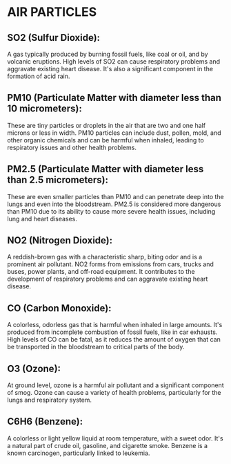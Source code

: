 # AIR PARTICLES 

## SO2 (Sulfur Dioxide):

A gas typically produced by burning fossil fuels, like coal or oil, and by volcanic eruptions.
High levels of SO2 can cause respiratory problems and aggravate existing heart disease.
It's also a significant component in the formation of acid rain.


## PM10 (Particulate Matter with diameter less than 10 micrometers):

These are tiny particles or droplets in the air that are two and one half microns or less in width.
PM10 particles can include dust, pollen, mold, and other organic chemicals and can be harmful when inhaled, leading to respiratory issues and other health problems.


## PM2.5 (Particulate Matter with diameter less than 2.5 micrometers):

These are even smaller particles than PM10 and can penetrate deep into the lungs and even into the bloodstream.
PM2.5 is considered more dangerous than PM10 due to its ability to cause more severe health issues, including lung and heart diseases.


## NO2 (Nitrogen Dioxide):

A reddish-brown gas with a characteristic sharp, biting odor and is a prominent air pollutant.
NO2 forms from emissions from cars, trucks and buses, power plants, and off-road equipment.
It contributes to the development of respiratory problems and can aggravate existing heart disease.


## CO (Carbon Monoxide):

A colorless, odorless gas that is harmful when inhaled in large amounts.
It's produced from incomplete combustion of fossil fuels, like in car exhausts.
High levels of CO can be fatal, as it reduces the amount of oxygen that can be transported in the bloodstream to critical parts of the body.


## O3 (Ozone):

At ground level, ozone is a harmful air pollutant and a significant component of smog.
Ozone can cause a variety of health problems, particularly for the lungs and respiratory system.


## C6H6 (Benzene):

A colorless or light yellow liquid at room temperature, with a sweet odor.
It's a natural part of crude oil, gasoline, and cigarette smoke.
Benzene is a known carcinogen, particularly linked to leukemia.
